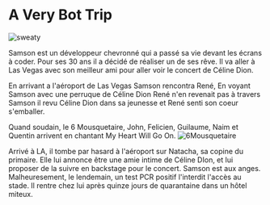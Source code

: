 # A Very Bot Trip

![sweaty](https://tenor.com/view/sweaty-dancing-sweat-dance-molly-gif-14389452.gif)

Samson est un développeur chevronné qui a passé sa vie devant les écrans à coder.
Pour ses 30 ans il a décidé de réaliser un de ses rêve.
Il va aller à Las Vegas avec son meilleur ami pour aller voir le concert de Céline Dion.

En arrivant a l'aéroport de Las Vegas Samson rencontra René, En voyant Samson avec une perruque de Céline Dion René n'en revenait pas à travers Samson il revu Céline Dion dans sa jeunesse et René senti son coeur s'emballer.

Quand soudain, le 6 Mousquetaire, John, Felicien, Guilaume, Naim et Quentin arrivent en chantant My Heart Will Go On. 
![6Mousquetaire](https://media4.giphy.com/media/3og0IBOC4A5ock7dAc/giphy.gif?cid=ecf05e47rquksq8erycirei0colpl4xcj28vm18dztd3x9cu&rid=giphy.gif&ct=g)

Arrivé à LA, il tombe par hasard à l'aéroport sur Natacha, sa copine du primaire. Elle lui annonce être une amie intime de Céline DIon, et lui proposer de la suivre en backstage pour le concert. Samson est aux anges. Malheuresement, le lendemain, un test PCR positif l'interdit l'accès au stade. Il rentre chez lui après quinze jours de quarantaine dans un hôtel miteux.
